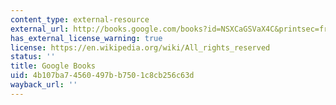 ```yaml
---
content_type: external-resource
external_url: http://books.google.com/books?id=NSXCaGSVaX4C&printsec=frontcover
has_external_license_warning: true
license: https://en.wikipedia.org/wiki/All_rights_reserved
status: ''
title: Google Books
uid: 4b107ba7-4560-497b-b750-1c8cb256c63d
wayback_url: ''
---
```

